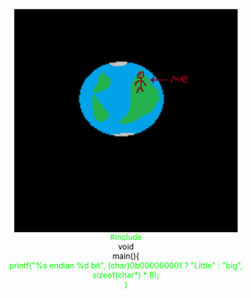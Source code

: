 <div align="center"> 
    <img src="gitworld/0x15.gif" width="400" height="400" align="center"/>

<div>
    <div style="color:#0f0;display:block;"><div style="color:#0f0;">#include</div> <stdio.h></div>
    <div style="color:#000;display:block;"><div>void</div> <div>main(){</div></div>
    <div style="color:#0f0;display:block;">    printf("%s endian %d bit", (char)0b000000001 ? "Little" : "big", sizeof(char*) * 8);</div>
    <div style="color:#0f0;display:block;">}</div>
</div>
    
</div>

